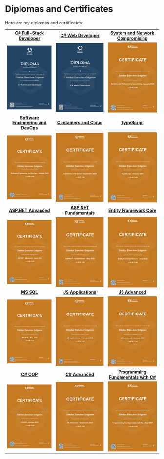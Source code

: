 # Diplomas and Certificates

Here are my diplomas and certificates:

|                                                                                                                                                                                                                                                 |                                                                                                                                                                                                                |                                                                                                                                                                                                                                                |
| :---------------------------------------------------------------------------------------------------------------------------------------------------------------------------------------------------------------------------------------------: | :------------------------------------------------------------------------------------------------------------------------------------------------------------------------------------------------------------: | :--------------------------------------------------------------------------------------------------------------------------------------------------------------------------------------------------------------------------------------------: |
|                                                                             **[C# Full-Stack Developer](https://softuni.bg/certificates/details/208752/4708d8f7)**                                                                              |                                                                **[C# Web Developer](https://softuni.bg/certificates/details/193727/ee8a5cc9)**                                                                 |                                                                         **[System and Network Compromising](https://softuni.bg/certificates/details/208227/7845e2bc)**                                                                         |
|                                    [![C# Full-Stack Developer](Certificates/Thumbnails/Diploma%20for%20C%23%20Full-Stack%20Developer.jpeg)](Certificates/Diploma%20for%20C%23%20Full-Stack%20Developer.jpeg)                                    |                              [![C# Web Developer](Certificates/Thumbnails/Diploma%20for%20C%23%20Web%20Developer.jpeg)](Certificates/Diploma%20for%20C%23%20Web%20Developer.jpeg)                              |   [![System and Network Compromising](Certificates/Thumbnails/System%20and%20Network%20Compromising%20-%20January2024%20-%20Certificate.jpeg)](Certificates/System%20and%20Network%20Compromising%20-%20January2024%20-%20Certificate.jpeg)    |
|                                                                         **[Software Engineering and DevOps](https://softuni.bg/certificates/details/201265/f4899d31)**                                                                          |                                                              **[Containers and Cloud](https://softuni.bg/certificates/details/192064/b37be003)**                                                               |                                                                                   **[TypeScript](https://softuni.bg/certificates/details/193705/a00ad575)**                                                                                    |
| [![Software Engineering and DevOps](Certificates/Thumbnails/Software%20Engineering%20and%20DevOps%20-%20October%202023%20-%20Certificate.jpeg)](Certificates/Software%20Engineering%20and%20DevOps%20-%20October%202023%20-%20Certificate.jpeg) | [![Containers and Cloud](Certificates/Thumbnails/Containers%20and%20Cloud%20-%20September%202023%20-%20Certificate.jpeg)](Certificates/Containers%20and%20Cloud%20-%20September%202023%20-%20Certificate.jpeg) |                                      [![TypeScript](Certificates/Thumbnails/TypeScript%20-%20October%202023%20-%20Certificate.jpeg)](Certificates/TypeScript%20-%20October%202023%20-%20Certificate.jpeg)                                      |
|                                                                                 **[ASP.NET Advanced](https://softuni.bg/certificates/details/184363/ac9c8c00)**                                                                                 |                                                              **[ASP.NET Fundamentals](https://softuni.bg/certificates/details/175424/5918dc81)**                                                               |                                                                              **[Entity Framework Core](https://softuni.bg/certificates/details/138342/6d91675b)**                                                                              |
|                              [![ASP.NET Advanced](Certificates/Thumbnails/ASP.NET%20Advanced%20-%20June%202023%20-%20Certificate.jpeg)](Certificates/ASP.NET%20Advanced%20-%20June%202023%20-%20Certificate.jpeg)                               |         [![ASP.NET Fundamentals](Certificates/Thumbnails/ASP.NET%20Fundamentals%20-%20May%202023%20-%20Certificate.jpeg)](Certificates/ASP.NET%20Fundamentals%20-%20May%202023%20-%20Certificate.jpeg)         |                    [![Entity Framework Core](Certificates/Thumbnails/Entity%20Framework%20Core%20-%20June%202022%20-%20Certificate.jpeg)](Certificates/Entity%20Framework%20Core%20-%20June%202022%20-%20Certificate.jpeg)                     |
|                                                                                      **[MS SQL](https://softuni.bg/certificates/details/134829/91799a33)**                                                                                      |                                                                 **[JS Applications](https://softuni.bg/certificates/details/130249/a47a44da)**                                                                 |                                                                                   **[JS Advanced](https://softuni.bg/certificates/details/126707/5f49614a)**                                                                                   |
|                                              [![MS SQL](Certificates/Thumbnails/MS%20SQL%20-%20May%202022%20-%20Certificate.jpeg)](Certificates/MS%20SQL%20-%20May%202022%20-%20Certificate.jpeg)                                               |           [![JS Applications](Certificates/Thumbnails/JS%20Applications%20-%20February%202022%20-%20Certificate.jpeg)](Certificates/JS%20Applications%20-%20February%202022%20-%20Certificate.jpeg)            |                                  [![JS Advanced](Certificates/Thumbnails/JS%20Advanced%20-%20January%202022%20-%20Certificate.jpeg)](Certificates/JS%20Advanced%20-%20January%202022%20-%20Certificate.jpeg)                                   |
|                                                                                      **[C# OOP](https://softuni.bg/certificates/details/120516/e6d1bf9e)**                                                                                      |                                                                   **[C# Advanced](https://softuni.bg/certificates/details/114373/0fc8c502)**                                                                   |                                                                        **[Programming Fundamentals with C#](https://softuni.bg/certificates/details/111756/52602fe4)**                                                                         |
|                                        [![C# OOP](Certificates/Thumbnails/C%23%20OOP%20-%20October%202021%20-%20Certificate.jpeg)](Certificates/C%23%20OOP%20-%20October%202021%20-%20Certificate.jpeg)                                         |              [![C# Advanced](Certificates/Thumbnails/C%23%20Advanced%20-%20September%202021%20-%20Certificate.jpeg)](Certificates/C%23%20Advanced%20-%20September%202021%20-%20Certificate.jpeg)               | [![Programming Fundamentals with C#](Certificates/Thumbnails/Programming%20Fundamentals%20with%20C%23%20-%20May%202021%20-%20Certificate.jpeg)](Certificates/Programming%20Fundamentals%20with%20C%23%20-%20May%202021%20-%20Certificate.jpeg) |
